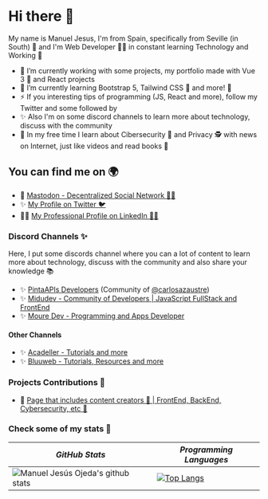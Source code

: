 # Hi there 👋

My name is Manuel Jesus, I'm from Spain, specifically from Seville (in South) 🧡 and I'm Web Developer 👨‍💻 in constant learning Technology and Working 💪

- 🔭 I’m currently working with some projects, my portfolio made with Vue 3 💚 and React projects
- 🌱 I’m currently learning Bootstrap 5, Tailwind CSS 💙 and more! 🦄
- ⚡ If you interesting tips of programming (JS, React and more), follow my Twitter and some followed by 
- ✨ Also I'm on some discord channels to learn more about technology, discuss with the community
- 💖 In my free time I learn about Cibersecurity 🔐 and Privacy 🕵️ with news on Internet, just like videos and read books 🖖

## You can find me on 🌍
- 🔐 [Mastodon - Decentralized Social Network 🕵️‍♂️](https://mastodon.cloud/@mjesusoj)
- ✨ [My Profile on Twitter 🐦](https://twitter.com/mjesusoj)
- 👨‍💻 [My Professional Profile on LinkedIn 👨‍💻](https://linkedin.com/in/mjesusoj)

### Discord Channels ✨

Here, I put some discords channel where you can a lot of content to learn more about technology, discuss with the community and also share your knowledge 📚

- ✨ [PintaAPIs Developers](https://discord.gg/carlosazaustre) 
(Community of [@carlosazaustre](https://github.com/carlosazaustre))
- ✨ [Midudev - Community of Developers | JavaScript FullStack and FrontEnd](https://discord.gg/midudev)
- ✨ [Moure Dev - Programming and Apps Developer](https://discord.gg/7xUpEzUpvN)

#### Other Channels
- ✨ [Acadeller - Tutorials and more](https://discord.gg/mfAnFR56Sa)
- ✨ [Bluuweb - Tutorials, Resources and more](https://discord.gg/rHXP5jhfrb)

### Projects Contributions 🌟

- 🚀 [Page that includes content creators 🌟 | FrontEnd, BackEnd, Cybersecurity, etc 🎉](https://github.com/mjesusoj/content-creators)

### Check some of my stats 🚀

| *GitHub Stats* | *Programming Languages* |
---|--- 
| ![Manuel Jesús Ojeda's github stats](https://github-readme-stats.vercel.app/api?username=mjesusoj&show_icons=true&theme=react&hide_border=true) |  [![Top Langs](https://github-readme-stats.vercel.app/api/top-langs/?username=mjesusoj&theme=react&hide_border=true&layout=compact&langs_count=6)](https://github.com/mjesusoj/github-readme-stats) |

<!-- ### The music that I'm listening now on Spotify 💖
[![Spotify](https://spotify-playing-now-nine.vercel.app/api/spotify)](https://open.spotify.com/user/jesusminecrafter) -->

<!-- Put some hobbies EX: Cibersecurity, Privacy, etc and more channels -->

<!--
**mjesusoj/mjesusoj** is a ✨ _special_ ✨ repository because its `README.md` (this file) appears on your GitHub profile.

Here are some ideas to get you started:

- 🔭 I’m currently working on ...
- 🌱 I’m currently learning ...
- 👯 I’m looking to collaborate on ...
- 🤔 I’m looking for help with ...
- 💬 Ask me about ...
- 📫 How to reach me: ...
- 😄 Pronouns: ...
- ⚡ Fun fact: ...
-->
